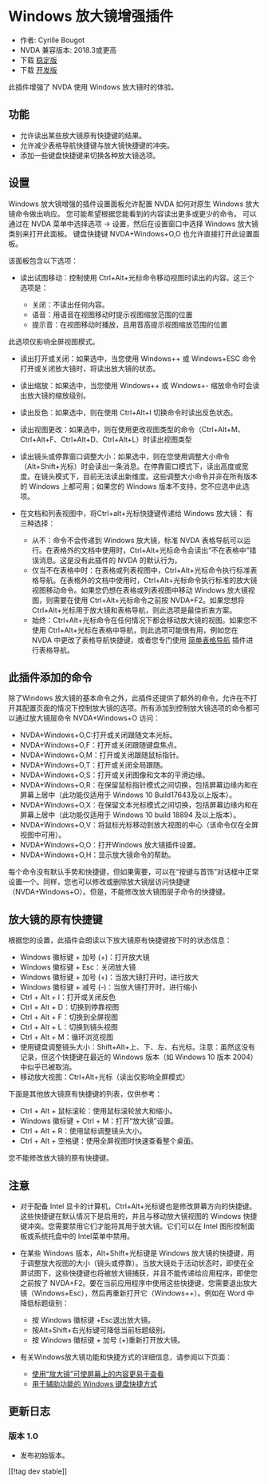 # Windows 放大镜增强插件 #

* 作者: Cyrille Bougot
* NVDA 兼容版本: 2018.3或更高
* 下载 [稳定版][1]
* 下载 [开发版][2]

此插件增强了 NVDA 使用 Windows 放大镜时的体验。


## 功能

* 允许读出某些放大镜原有快捷键的结果。
* 允许减少表格导航快捷键与放大镜快捷键的冲突。
* 添加一些键盘快捷键来切换各种放大镜选项。


## 设置

Windows 放大镜增强的插件设置面板允许配置 NVDA 如何对原生 Windows 放大镜命令做出响应。
您可能希望根据您能看到的内容读出更多或更少的命令。
可以通过在 NVDA 菜单中选择选项 -> 设置，然后在设置窗口中选择 Windows 放大镜类别来打开此面板。
键盘快捷键 NVDA+Windows+O,O 也允许直接打开此设置面板。

该面板包含以下选项：

* 读出试图移动：控制使用 Ctrl+Alt+光标命令移动视图时读出的内容。这三个选项是：
  
    * 关闭：不读出任何内容。
    * 语音：用语音在视图移动时提示视图缩放范围的位置
    * 提示音：在视图移动时播放，且用音高提示视图缩放范围的位置
  
 此选项仅影响全屏视图模式。
  
* 读出打开或关闭：如果选中，当您使用 Windows++ 或 Windows+ESC 命令打开或关闭放大镜时，将读出放大镜的状态。
* 读出缩放：如果选中，当您使用 Windows++ 或 Windows+- 缩放命令时会读出放大镜的缩放级别。
* 读出反色：如果选中，则在使用 Ctrl+Alt+I 切换命令时读出反色状态。
* 读出视图更改：如果选中，则在使用更改视图类型的命令（Ctrl+Alt+M、Ctrl+Alt+F、Ctrl+Alt+D、Ctrl+Alt+L）时读出视图类型
* 读出镜头或停靠窗口调整大小：如果选中，则在您使用调整大小命令（Alt+Shift+光标）时会读出一条消息。在停靠窗口模式下，读出高度或宽度。在镜头模式下，目前无法读出新维度。这些调整大小命令并非在所有版本的
  Windows 上都可用；如果您的 Windows 版本不支持，您不应选中此选项。
* 在文档和列表视图中，将Ctrl+alt+光标快捷键传递给 Windows 放大镜： 有三种选择：
  
    * 从不：命令不会传递到 Windows 放大镜，标准 NVDA
      表格导航可以运行。在表格外的文档中使用时，Ctrl+Alt+光标命令会读出“不在表格中”错误消息。这是没有此插件的 NVDA 的默认行为。
    * 仅当不在表格中时：在表格或列表视图中，Ctrl+Alt+光标命令执行标准表格导航。在表格外的文档中使用时，Ctrl+Alt+光标命令执行标准的放大镜视图移动命令。如果您仍想在表格或列表视图中移动
      Windows 放大镜视图，则需要在使用 Ctrl+Alt+光标命令之前按 NVDA+F2。如果您想将
      Ctrl+Alt+光标用于放大镜和表格导航，则此选项是最佳折衷方案。
    * 始终：Ctrl+Alt+光标命令在任何情况下都会移动放大镜的视图。如果您不使用
      Ctrl+Alt+光标在表格中导航，则此选项可能很有用，例如您在 NVDA 中更改了表格导航快捷键，或者您专门使用 [简单表格导航][5]
      插件进行表格导航。


## 此插件添加的命令

除了Windows
放大镜的基本命令之外，此插件还提供了额外的命令，允许在不打开其配置页面的情况下控制放大镜的选项。所有添加到控制放大镜选项的命令都可以通过放大镜层命令
NVDA+Windows+O 访问：

* NVDA+Windows+O,C:打开或关闭跟随文本光标。
* NVDA+Windows+O,F：打开或关闭跟随键盘焦点。
* NVDA+Windows+O,M：打开或关闭跟随鼠标指针。
* NVDA+Windows+O,T：打开或关闭全局跟随。
* NVDA+Windows+O,S：打开或关闭图像和文本的平滑边缘。
* NVDA+Windows+O,R：在保留鼠标指针模式之间切换，包括屏幕边缘内和在屏幕上居中（此功能仅适用于 Windows 10
  Build17643及以上版本）。
* NVDA+Windows+O,X：在保留文本光标模式之间切换，包括屏幕边缘内和在屏幕上居中（此功能仅适用于 Windows 10 build
  18894 及以上版本）。
* NVDA+Windows+O,V：将鼠标光标移动到放大视图的中心（该命令仅在全屏视图中可用）。
* NVDA+Windows+O,O：打开Windows 放大镜插件设置。
* NVDA+Windows+O,H：显示放大镜命令的帮助。

每个命令没有默认手势和快捷键，但如果需要，可以在“按键与首饰”对话框中正常设置一个。同样，您也可以修改或删除放大镜层访问快捷键（NVDA+Windows+O）。但是，不能修改放大镜图层子命令的快捷键。


## 放大镜的原有快捷键

根据您的设置，此插件会朗读以下放大镜原有快捷键按下时的状态信息：

* Windows 徽标键  + 加号 (+)：打开放大镜
* Windows 徽标键  + Esc：关闭放大镜
* Windows 徽标键  + 加号 (+)：当放大镜打开时，进行放大
* Windows 徽标键  + 减号 (-)：当放大镜打开时，进行缩小
* Ctrl + Alt + I：打开或关闭反色
* Ctrl + Alt + D：切换到停靠视图
* Ctrl + Alt + F：切换到全屏视图
* Ctrl + Alt + L：切换到镜头视图
* Ctrl + Alt + M：循环浏览视图
* 使用键盘调整镜头大小：Shift+Alt+上、下、左、右光标。注意：虽然这没有记录，但这个快捷键在最近的 Windows 版本（如 Windows
  10 版本 2004）中似乎已被取消。
* 移动放大视图：Ctrl+Alt+光标（读出仅影响全屏模式）

下面是其他放大镜原有快捷键的列表，仅供参考：

* Ctrl + Alt + 鼠标滚轮：使用鼠标滚轮放大和缩小。
* Windows 徽标键  + Ctrl + M：打开“放大镜”设置。
* Ctrl + Alt + R：使用鼠标调整镜头大小。
* Ctrl + Alt + 空格键：使用全屏视图时快速查看整个桌面。

您不能修改放大镜的原有快捷键。


## 注意

* 对于配备 Intel 显卡的计算机，Ctrl+Alt+光标键也是修改屏幕方向的快捷键。这些快捷键在默认情况下是启用的，并且与移动放大镜视图的
  Windows 快捷键冲突。您需要禁用它们才能将其用于放大镜。它们可以在 Intel 图形控制面板或系统托盘中的 Intel菜单中禁用。
* 在某些 Windows 版本，Alt+Shift+光标键是 Windows
  放大镜的快捷键，用于调整放大视图的大小（镜头或停靠）。当放大镜处于活动状态时，即使在全屏试图下，这些快捷键也将被放大镜捕获，并且不能传递给应用程序，即使您之前按了
  NVDA+F2。要在当前应用程序中使用这些快捷键，您需要退出放大镜（Windows+Esc），然后再重新打开它（Windows++）。例如在
  Word 中降低标题级别：
  
    * 按 Windows 徽标键  +Esc退出放大镜。
    * 按Alt+Shift+右光标键可降低当前标题级别。
    * 按 Windows 徽标键  + 加号 (+)重新打开放大镜。

* 有关Windows放大镜功能和快捷方式的详细信息，请参阅以下页面：

    * [使用“放大镜”可使屏幕上的内容更易于查看](https://support.microsoft.com/zh-cn/help/11542/windows-use-magnifier-to-make-things-easier-to-see)
    * [用于辅助功能的 Windows 键盘快捷方式][4]


## 更新日志

### 版本 1.0

* 发布初始版本。

[[!tag dev stable]]

[1]: https://addons.nvda-project.org/files/get.php?file=winmag

[2]: https://addons.nvda-project.org/files/get.php?file=winmag-dev

[4]: https://support.microsoft.com/zh-cn/help/13810

[5]: https://addons.nvda-project.org/addons/easyTableNavigator.zh_CN.html
